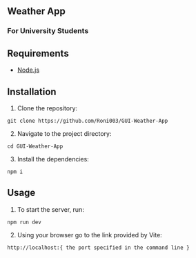 ## Weather App

### For University Students

## Requirements

- [Node.js](https://nodejs.org/en/download/current)

## Installation

1. Clone the repository:

```
git clone https://github.com/Roni003/GUI-Weather-App
```

2. Navigate to the project directory:

```
cd GUI-Weather-App
```

3. Install the dependencies:

```
npm i
```

## Usage

1. To start the server, run:

```
npm run dev
```

2. Using your browser go to the link provided by Vite:

```
http://localhost:{ the port specified in the command line }
```
